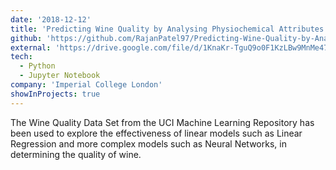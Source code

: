 ```yaml
---
date: '2018-12-12'
title: 'Predicting Wine Quality by Analysing Physiochemical Attributes'
github: 'https://github.com/RajanPatel97/Predicting-Wine-Quality-by-Analysing-Physiochemical-Attributes'
external: 'https://drive.google.com/file/d/1KnaKr-TguQ9o0F1KzLBw9MnMe47TZUuV/view?usp=sharing'
tech:
  - Python
  - Jupyter Notebook
company: 'Imperial College London'
showInProjects: true
---
```


The Wine Quality Data Set from the UCI Machine Learning Repository has been used to explore the effectiveness of linear models such as Linear Regression and more complex models such as Neural Networks, in determining the quality of wine.